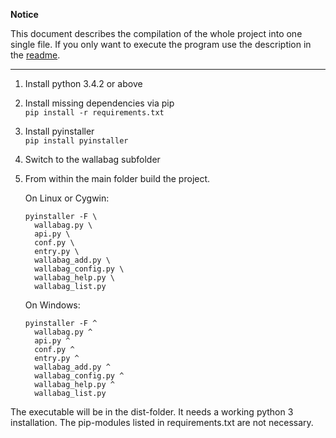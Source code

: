 **Notice**

This document describes the compilation of the whole project into one single file. If you only want to execute the program use the description in the [readme](https://github.com/Nepochal/wallabag-cli/blob/master/readme.md).

---

1. Install python 3.4.2 or above
2. Install missing dependencies via pip  
   `pip install -r requirements.txt`
3. Install pyinstaller  
   `pip install pyinstaller`
4. Switch to the wallabag subfolder
5. From within the main folder build the project.

   On Linux or Cygwin:
   ```
   pyinstaller -F \
     wallabag.py \
     api.py \
     conf.py \
     entry.py \
     wallabag_add.py \
     wallabag_config.py \
     wallabag_help.py \
     wallabag_list.py
   ```

   On Windows:
   ```
   pyinstaller -F ^
     wallabag.py ^
     api.py ^
     conf.py ^
     entry.py ^
     wallabag_add.py ^
     wallabag_config.py ^
     wallabag_help.py ^
     wallabag_list.py   
   ```

The executable will be in the dist-folder.
It needs a working python 3 installation. The pip-modules listed in requirements.txt are not necessary.
